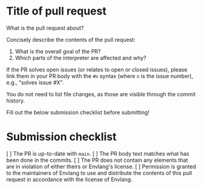 # Title of pull request

What is the pull request about?

Concisely describe the contents of the pull request:

1. What is the overall goal of the PR?
2. Which parts of the interpreter are affected and why?

If the PR solves open issues (or relates to open or closed issues), please link them in your PR body with the `#n` syntax (where `n` is the issue number), e.g., "solves issue #X".

You do not need to list file changes, as those are visible through the commit history.

Fill out the below submission checklist before submitting!

# Submission checklist

[ ] The PR is up-to-date with `main`.
[ ] The PR body text matches what has been done in the commits.
[ ] The PR does not contain any elements that are in violation of either theirs or Envlang's license.
[ ] Permission is granted to the maintainers of Envlang to use and distribute the contents of this pull request in accordance with the license of Envlang.